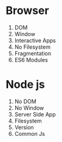 # Browser

1. DOM
2. Window
3. Interactive Apps
4. No Filesystem
5. Fragmentation
6. ES6 Modules

# Node js

1. No DOM
2. No Window
3. Server Side App
4. Filesystem
5. Version
6. Common Js